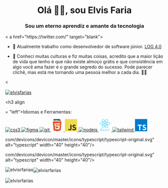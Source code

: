 <h1 align="center">Olá 🤟🏽, sou Elvis Faria</h1>
<h3 align="center">Sou um eterno aprendiz e amante da tecnologia</h3>

<p align="left"> < a href="https://twitter.com/" target="blank"><img src="https://img.shields.io/twitter/follow/?logo=twitter&style=for-the-badge" alt ="" /></a> </p>

- 🔭 Atualmente trabalho como desenvolvedor de software júnior. [LOG 4.0](http://rasterlog.com.br/)

- 💬 Conheci muitas culturas e fiz muitas coisas, acredito que a maior lição de vida que tenho é que não existe almoço grátis e que consistência em algo você ama fazer é o grande segredo do sucesso. Pode parecer clichê, mas está me tornando uma pessoa melhor a cada dia. **🚀🚀**

<

<a href="https://linkedin.com/in/elvisfarias" target="blank"><img align="center" src="https://raw.githubusercontent.com/rahuldkjain/github-profile-readme -generator/master/src/images/icons/Social/linked-in-alt.svg" alt="elvisfarias" height="30" width="40" /></a> </p> <h3
align

= "left">Idiomas e Ferramentas:</h3>
<p align="left"> <a href="https://www.w3schools.com/css/" target="_blank" rel="noreferrer"> <img src="https://raw.githubusercontent. com/devicons/devicon/master/icons/css3/css3-original-wordmark.svg" alt="css3" width="40" height="40"/> </a> <a href="https:// www.figma.com/" target="_blank" rel="noreferrer"> <img src="https://www.vectorlogo.zone/logos/figma/figma-icon.svg" alt="figma" width= "40" height="40"/> </a> <a href="https://git-scm.com/" target="_blank" rel="noreferrer"> <img src="https:// www.vectorlogo.zone/logos/git-scm/git-scm-icon.svg" alt="git" width="40" height="40"/> </a> <a href="https://www.w3. org/html/" target="_blank" rel="noreferrer"> <img src="https://raw.githubusercontent.com/devicons/devicon/master/icons/html5/html5-original-wordmark.svg" alt ="html5" width="40" height="40"/> </a> <a href="https://developer.mozilla.org/en-US/docs/Web/JavaScript" target="_blank" rel="noreferrer"> <img src="https://raw.githubusercontent.com/devicons/devicon/master/icons/javascript/javascript-original.svg" alt="javascript" width="40" height=" 40"/> </a><a href="https://nodejs.org" target="_blank" rel="noreferrer"> <img src="https://raw.githubusercontent.com/devicons/devicon/master/icons/nodejs/nodejs -original-wordmark.svg" alt="nodejs" width="40" height="40"/> </a> <a href="https://reactjs.org/" target="_blank" rel=" noreferrer"> <img src="https://raw.githubusercontent.com/devicons/devicon/master/icons/react/react-original-wordmark.svg" alt="react" width="40" height="40 "/> </a> <a href="https://tailwindcss.com/" target="_blank" rel="noreferrer"> <img src="https://www.vectorlogo.zone/logos/tailwindcss/tailwindcss-icon.svg" alt="tailwind" width="40" height="40"/> </a> <a href="https://www.typescriptlang.org/" target ="_blank" rel="noreferrer"> <img src="https://raw.githubusercontent.com/devicons/devicon/master/icons/typescript/typescript-original.svg" alt="typescript" width="40 " altura="40"/> </a> </p>com/devicons/devicon/master/icons/typescript/typescript-original.svg" alt="typescript" width="40" height="40"/> </a> </p>com/devicons/devicon/master/icons/typescript/typescript-original.svg" alt="typescript" width="40" height="40"/> </a> </p>

<p><img align="left" src="https://github-readme-stats.vercel.app/api/top-langs?username=elvisrfarias&show_icons=true&locale=en&layout=compact" alt="elvisrfarias" /> </p>

<p> <img align="center" src="https://github-readme-stats.vercel.app/api?username=elvisrfarias&show_icons=true&locale=en" alt="elvisrfarias" /> </p>

<p><img align="center" src="https://github-readme-streak-stats.herokuapp.com/?user=elvisrfarias&" alt="elvisrfarias" /></p>
